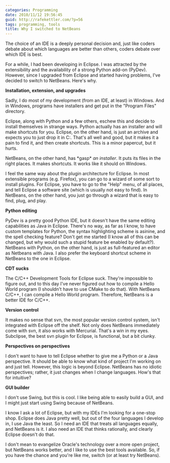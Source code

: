 ```yaml
---
categories: Programming
date: 2010/11/12 19:56:45
guid: http://rafekettler.com/?p=56
tags: programming, tools
title: Why I switched to NetBeans
---
```

The choice of an IDE is a deeply personal decision and, just like coders debate about which languages are better than others, coders debate over which IDE is best.

For a while, I had been developing in Eclipse. I was attracted by the extensibility and the availability of a strong Python add-on (PyDev). However, since I upgraded from Eclipse and started having problems, I've decided to switch to NetBeans. Here's why.

**Installation, extension, and upgrades**

Sadly, I do most of my development (from an IDE, at least) in Windows. And in Windows, programs have installers and get put in the "Program Files" directory.

Eclipse, along with Python and a few others, eschew this and decide to install themselves in strange ways. Python actually has an installer and will make shortcuts for you. Eclipse, on the other hand, is just an archive and expects you to just drop it in C:\. That's all well and good, but it makes it a pain to find it, and then create shortcuts. This is a minor papercut, but it hurts.

NetBeans, on the other hand, has \*gasp\* _an installer_. It puts its files in the right places. It makes shortcuts. It works like it should on Windows.

I feel the same way about the plugin architecture for Eclipse. In most extensible programs (e.g. Firefox), you can go to a wizard of some sort to install plugins. For Eclipse, you have to go to the "Help" menu, of all places, and tell Eclipse a software site (which is usually not easy to find). In NetBeans, on the other hand, you just go through a wizard that is easy to find, plug, and play.

**Python editing**

PyDev is a pretty good Python IDE, but it doesn't have the same editing capabilities as Java in Eclipse. There's no way, as far as I know, to have custom templates for Python, the syntax highlighting scheme is asinine, and the spell checking feature? Don't get me started (I know all of this can be changed, but why would  such a stupid feature be enabled by default?). NetBeans with Python, on the other hand, is just as full-featured an editor as Netbeans with Java. I also prefer the keyboard shortcut scheme in NetBeans to the one in Eclipse.

**CDT sucks**

The C/C++ Development Tools for Eclipse suck. They're impossible to figure out, and to this day I've never figured out how to compile a Hello World program (I shouldn't have to use CMake to do that). With NetBeans C/C++, I can compile a Hello World program. Therefore, NetBeans is a better IDE for C/C++.

**Version control**

It makes no sense that svn, the most popular version control system, isn't integrated with Eclipse off the shelf. Not only does NetBeans immediately come with svn, it also works with Mercurial. That's a win in my eyes. Subclipse, the best svn plugin for Eclipse, is functional, but a bit clunky.

**Perspectives on perspectives**

I don't want to have to tell Eclipse whether to give me a Python or a Java perspective. It should be able to know what kind of project I'm working on and just tell. However, this logic is beyond Eclipse. NetBeans has no idiotic perspectives; rather, it just changes when I change languages. How's that for intuitive?

**GUI builder**

I don't use Swing, but this is cool. I like being able to easily build a GUI, and I might just start using Swing because of NetBeans.

I know I ask a lot of Eclipse, but with my IDEs I'm looking for a one-stop shop. Eclipse does Java pretty well, but out of the four languages I develop in, I use Java the least. So I need an IDE that treats all languages equally, and NetBeans is it. I also need an IDE that thinks rationally, and clearly Eclipse doesn't do that.

I don't mean to evangelize Oracle's technology over a more open project, but NetBeans works better, and I like to use the best tools available. So, if you have the chance and you're like me, switch (or at least try NetBeans).
